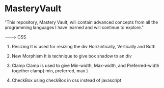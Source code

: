 # MasteryVault
"This repository, Mastery Vault, will contain advanced concepts from all the programming languages I have learned and will continue to explore."

---> CSS
   1) Resizing
        It is used for resizing the div Horizintically, Vertically and Both

   2) New Morphism
        It is technique to give box shadow to an div 

   3) Clamp
        Clamp is used to give Min-width, Max-width, and Preferred-width together
        clamp( min, preferred, max )

   4) CheckBox
        using checkBox in css instead of javascript
